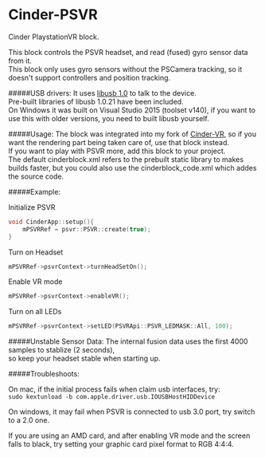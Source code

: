 # Cinder-PSVR
Cinder PlaystationVR block. 

This block controls the PSVR headset, and read (fused) gyro sensor data from it.  
This block only uses gyro sensors without the PSCamera tracking, so it doesn't support controllers and position tracking. 

#####USB drivers:
It uses [libusb 1.0](http://libusb.info/) to talk to the device.  
Pre-built libraries of libusb 1.0.21 have been included.   
On Windows it was built on Visual Studio 2015 (toolset v140), if you want to use this with older versions, you need to built libusb yourself.

#####Usage:
The block was integrated into my fork of [Cinder-VR](https://github.com/seph14/Cinder-VR),
so if you want the rendering part being taken care of, use that block instead.  
If you want to play with PSVR more, add this block to your project.  
The default cinderblock.xml refers to the prebuilt static library to makes builds faster,
but you could also use the cinderblock_code.xml which addes the source code.

#####Example:  

Initialize PSVR  
```c++
void CinderApp::setup(){    
	mPSVRRef = psvr::PSVR::create(true);    
}
```  

Turn on Headset
```c++
mPSVRRef->psvrContext->turnHeadSetOn();
```

Enable VR mode
```c++
mPSVRRef->psvrContext->enableVR();
```

Turn on all LEDs
```c++
mPSVRRef->psvrContext->setLED(PSVRApi::PSVR_LEDMASK::All, 100);
```  

#####Unstable Sensor Data:
The internal fusion data uses the first 4000 samples to stablize (2 seconds),  
so keep your headset stable when starting up.  

#####Troubleshoots:

On mac, if the initial process fails when claim usb interfaces, try:  
```sudo kextunload -b com.apple.driver.usb.IOUSBHostHIDDevice```  

On windows, it may fail when PSVR is connected to usb 3.0 port, try switch to a 2.0 one.  

If you are using an AMD card, and after enabling VR mode and the screen falls to black,
try setting your graphic card pixel format to RGB 4:4:4.